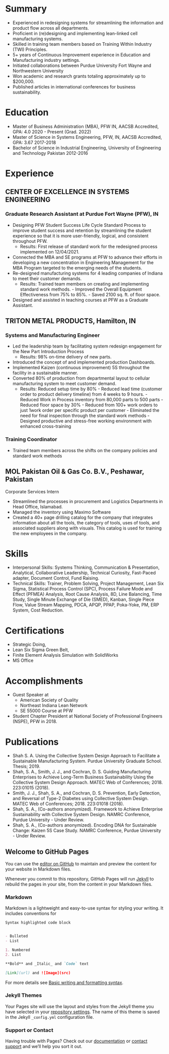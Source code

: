 # Summary

- Experienced in redesigning systems for streamlining the information and product flow across all departments.
- Proficient in (re)designing and implementing lean-linked cell manufacturing systems.
- Skilled in training team members based on Training Within Industry (TWI) Principles.
- 5+ years of Continuous Improvement experience in Education and Manufacturing industry settings.
- Initiated collaborations between Purdue University Fort Wayne and Northwestern University
- Won academic and research grants totaling approximately up to $200,000.
- Published articles in international conferences for business sustainability.

# Education

- Master of Business Administration (MBA), PFW IN, AACSB Accredited, GPA: 4.0	                                                 2020 - Present (Grad. 2022)
- Master of Science in Systems Engineering, PFW, IN, AACSB Accredited, GPA: 3.67	                                             2017-2018
- Bachelor of Science in Industrial Engineering, University of Engineering and Technology                                      Pakistan	2012-2016

# Experience

## CENTER OF EXCELLENCE IN SYSTEMS ENGINEERING
### Graduate Research Assistant at Purdue Fort Wayne (PFW), IN
- Designing PFW Student Success Life Cycle Standard Process to improve student success and retention by streamlining the student experience so that it is more user-friendly, logical, and consistent throughout PFW.
  - Results: First release of standard work for the redesigned process implemented on 12/04/2021.
- Connected the MBA and SE programs at PFW to advance their efforts in developing a new concentration in Engineering Management for the MBA Program targeted to the emerging needs of the students.
- Re-designed manufacturing systems for 4 leading companies of Indiana to meet their customer demands.
  - Results: Trained team members on creating and implementing standard work methods.
        - Improved the Overall Equipment Effectiveness from 75% to 85%. 
        - Saved 2100 sq. ft. of floor space.
- Designed and assisted in teaching courses at PFW as a Graduate Assistant.

## TRITON METAL PRODUCTS, Hamilton, IN
### Systems and Manufacturing Engineer
- Led the leadership team by facilitating system redesign engagement for the New Part Introduction Process 
    - Results: 98% on-time delivery of new parts.
- Introduced the concept of and implemented production Dashboards.
- Implemented Kaizen (continuous improvement) 5S throughout the facility in a sustainable manner.
- Converted 80% of production from departmental layout to cellular manufacturing system to meet customer demand.
    - Results: Reduced setup time by 80%
          - Reduced lead time (customer order to product delivery timeline) from 4 weeks to 9 hours.
          - Reduced Work in Process inventory from 80,000 parts to 500 parts
          - Reduced floor space by 30%
          - Reduced from 100+ work orders to just 1work order per specific product per customer
          - Eliminated the need for final inspection through the standard work methods
          - Designed productive and stress-free working environment with enhanced cross-training

### Training Coordinator
- Trained team members across the shifts on the company policies and standard work methods

## MOL Pakistan Oil & Gas Co. B.V., Peshawar, Pakistan
Corporate Services Intern
- Streamlined the processes in procurement and Logistics Departments in Head Office, Islamabad.
- Managed the inventory using Maximo Software
- Created a 40+ page drilling catalog for the company that integrates information about all the tools, the category of tools, uses of tools, and associated suppliers along with visuals. This catalog is used for training the new employees in the company.

# Skills

- Interpersonal Skills: Systems Thinking, Communication & Presentation, Analytical, Collaborative Leadership, Technical Curiosity, Fast-Paced adapter, Document Control, Fund Raising.
- Technical Skills: Trainer, Problem Solving, Project Management, Lean Six Sigma, Statistical Process Control (SPC), Process Failure Mode and Effect (PFMEA) Analysis, Root Cause Analysis, 8D, Line Balancing, Time Study, Single Minute Exchange of Die (SMED), Kanban, Single Piece Flow, Value Stream Mapping, PDCA, APQP, PPAP, Poka-Yoke, PM, ERP System, Cost Reduction.

# Certifications

- Strategic Doing, 
- Lean Six Sigma Green Belt, 
- Finite Element Analysis Simulation with SolidWorks
- MS Office

# Accomplishments

- Guest Speaker at 
  - American Society of Quality
  - Northeast Indiana Lean Network 
  - SE 55000 Course at PFW
- Student Chapter President at National Society of Professional Engineers (NSPE), PFW in 2018. 

# Publications

-  Shah S. A. Using the Collective System Design Approach to Facilitate a Sustainable Manufacturing System. Purdue University Graduate School. Thesis; 2019.
-  Shah, S. A., Smith, J. J., and Cochran, D. S. Guiding Manufacturing Enterprises to Achieve Long-Term Business Sustainability Using the Collective System Design Approach. MATEC Web of Conferences; 2018. 223:01015 (2018).
-  Smith, J. J., Shah, S. A., and Cochran, D. S. Prevention, Early Detection, and Reversal of Type-2 Diabetes using Collective System Design. MATEC Web of Conferences; 2018. 223:01018 (2018).
-  Shah, S. A., (Co-authors anonymized). Framework to Achieve Enterprise Sustainability with Collective System Design. NAMRC Conference, Purdue University - Under Review. 
-  Shah, S. A., (Co-authors anonymized). Encoding DNA for Sustainable Change: Kaizen 5S Case Study. NAMRC Conference, Purdue University - Under Review.


## Welcome to GitHub Pages

You can use the [editor on GitHub](https://github.com/shahab-systems/shahab-systems.github.io/edit/main/index.md) to maintain and preview the content for your website in Markdown files.

Whenever you commit to this repository, GitHub Pages will run [Jekyll](https://jekyllrb.com/) to rebuild the pages in your site, from the content in your Markdown files.

### Markdown

Markdown is a lightweight and easy-to-use syntax for styling your writing. It includes conventions for

```markdown
Syntax highlighted code block


- Bulleted
- List

1. Numbered
2. List

**Bold** and _Italic_ and `Code` text

[Link](url) and ![Image](src)
```

For more details see [Basic writing and formatting syntax](https://docs.github.com/en/github/writing-on-github/getting-started-with-writing-and-formatting-on-github/basic-writing-and-formatting-syntax).

### Jekyll Themes

Your Pages site will use the layout and styles from the Jekyll theme you have selected in your [repository settings](https://github.com/shahab-systems/shahab-systems.github.io/settings/pages). The name of this theme is saved in the Jekyll `_config.yml` configuration file.

### Support or Contact

Having trouble with Pages? Check out our [documentation](https://docs.github.com/categories/github-pages-basics/) or [contact support](https://support.github.com/contact) and we’ll help you sort it out.
